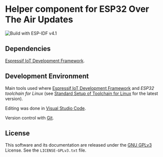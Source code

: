 # Helper component for ESP32 Over The Air Updates

![Build with ESP-IDF v4.1](https://github.com/CalinRadoni/ESP32SimpleOTA/workflows/Build%20with%20ESP-IDF%20v4.1/badge.svg)

## Dependencies

[Espressif IoT Development Framework](https://github.com/espressif/esp-idf).

## Development Environment

Main tools used where [Espressif IoT Development Framework](https://github.com/espressif/esp-idf) and *ESP32 toolchain for Linux*
(see [Standard Setup of Toolchain for Linux](https://github.com/espressif/esp-idf/blob/master/docs/get-started/linux-setup.rst)
for the latest version).

Editing was done in [Visual Studio Code](https://code.visualstudio.com).

Version control with [Git](https://git-scm.com).

## License

This software and its documentation are released under the [GNU GPLv3](http://www.gnu.org/licenses/gpl-3.0.html) License. See the `LICENSE-GPLv3.txt` file.
